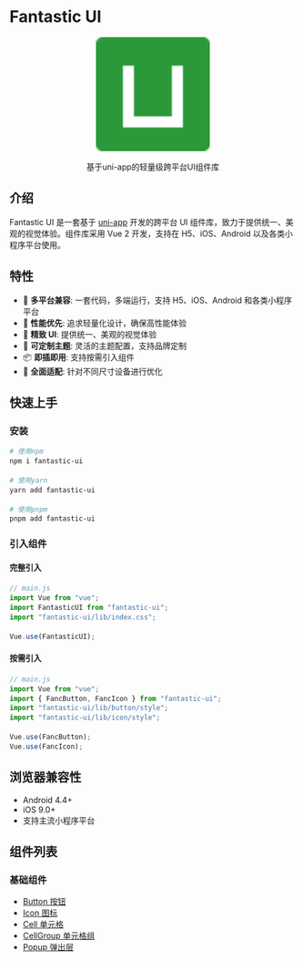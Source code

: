 # Fantastic UI

<p align="center">
  <img src="../../src/static/logo.png" width="200" alt="Fantastic UI Logo">
</p>

<p align="center">基于uni-app的轻量级跨平台UI组件库</p>

## 介绍

Fantastic UI 是一套基于 [uni-app](https://uniapp.dcloud.io/) 开发的跨平台 UI 组件库，致力于提供统一、美观的视觉体验。组件库采用 Vue 2 开发，支持在 H5、iOS、Android 以及各类小程序平台使用。

## 特性

-   🌈 **多平台兼容**: 一套代码，多端运行，支持 H5、iOS、Android 和各类小程序平台
-   🚀 **性能优先**: 追求轻量化设计，确保高性能体验
-   💎 **精致 UI**: 提供统一、美观的视觉体验
-   🧩 **可定制主题**: 灵活的主题配置，支持品牌定制
-   📦 **即插即用**: 支持按需引入组件
-   📱 **全面适配**: 针对不同尺寸设备进行优化

## 快速上手

### 安装

```bash
# 使用npm
npm i fantastic-ui

# 使用yarn
yarn add fantastic-ui

# 使用pnpm
pnpm add fantastic-ui
```

### 引入组件

#### 完整引入

```js
// main.js
import Vue from "vue";
import FantasticUI from "fantastic-ui";
import "fantastic-ui/lib/index.css";

Vue.use(FantasticUI);
```

#### 按需引入

```js
// main.js
import Vue from "vue";
import { FancButton, FancIcon } from "fantastic-ui";
import "fantastic-ui/lib/button/style";
import "fantastic-ui/lib/icon/style";

Vue.use(FancButton);
Vue.use(FancIcon);
```

## 浏览器兼容性

-   Android 4.4+
-   iOS 9.0+
-   支持主流小程序平台

## 组件列表

### 基础组件

-   [Button 按钮](./components/button.md)
-   [Icon 图标](./components/icon.md)
-   [Cell 单元格](./components/cell.md)
-   [CellGroup 单元格组](./components/cell-group.md)
-   [Popup 弹出层](./components/popup.md)
